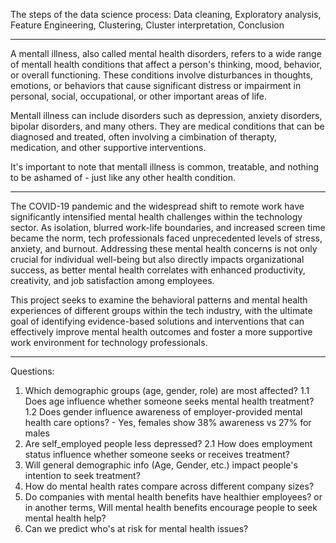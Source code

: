 The steps of the data science process: Data cleaning, Exploratory analysis, Feature Engineering, Clustering, Cluster interpretation, Conclusion

-------------------------------------------------------------

A mentall illness, also called mental health disorders, refers to a wide range of mentall health conditions that affect a person's thinking, mood, behavior, or overall functioning. These conditions involve disturbances in thoughts, emotions, or behaviors that cause significant distress or impairment in personal, social, occupational, or other important areas of life.

Mentall illness can include disorders such as depression, anxiety disorders, bipolar disorders, and many others. They are medical conditions that can be diagnosed and treated, often involving a cimbination of therapty, medication, and other supportive interventions.

It's important to note that mentall illness is common, treatable, and nothing to be ashamed of - just like any other health condition. 

-------------------------------------------------------------

The COVID-19 pandemic and the widespread shift to remote work have significantly intensified mental health challenges within the technology sector. As isolation, blurred work-life boundaries, and increased screen time became the norm, tech professionals faced unprecedented levels of stress, anxiety, and burnout. Addressing these mental health concerns is not only crucial for individual well-being but also directly impacts organizational success, as better mental health correlates with enhanced productivity, creativity, and job satisfaction among employees. 

This project seeks to examine the behavioral patterns and mental health experiences of different groups within the tech industry, with the ultimate goal of identifying evidence-based solutions and interventions that can effectively improve mental health outcomes and foster a more supportive work environment for technology professionals.

-------------------------------------------------------------

Questions:

1. Which demographic groups (age, gender, role) are most affected?
    1.1 Does age influence whether someone seeks mental health treatment?
    1.2 Does gender influence awareness of employer-provided mental health care options?
        - Yes, females show 38% awareness vs 27% for males
2. Are self_employed people less depressed?
    2.1 How does employment status influence whether someone seeks or receives treatment?
2. Will general demographic info (Age, Gender, etc.) impact people's intention to seek treatment?
3. How do mental health rates compare across different company sizes?
4. Do companies with mental health benefits have healthier employees? or in another terms, Will mental health benefits encourage people to seek mental health help?
5. Can we predict who's at risk for mental health issues?

